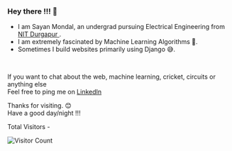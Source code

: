 ### Hey there !!! 👋

- I am Sayan Mondal, an undergrad pursuing Electrical Engineering from <a href="https://nitdgp.ac.in/"> NIT Durgapur </a> . <br>
- I am extremely fascinated by Machine Learning Algorithms 🧡.<br>
- Sometimes I build websites primarily using Django 😅.
<br>

If you want to chat about the web, machine learning, cricket, circuits or anything else
<br>
Feel free to ping me on <a href="https://www.linkedin.com/in/sa-y-an/"> LinkedIn </a>


Thanks for visiting. 😊 <br>
Have a good day/night !!!

Total Visitors - <br>

![Visitor Count](https://profile-counter.glitch.me/{username}/count.svg)



<!--
**sayan-mondal-tech/sayan-mondal-tech** is a ✨ _special_ ✨ repository because its `README.md` (this file) appears on your GitHub profile.

Here are some ideas to get you started:

- 🔭 I’m currently working on ...
- 🌱 I’m currently learning ...
- 👯 I’m looking to collaborate on ...
- 🤔 I’m looking for help with ...
- 💬 Ask me about ...
- 📫 How to reach me: ...
- 😄 Pronouns: ...
- ⚡ Fun fact: ...
-->
